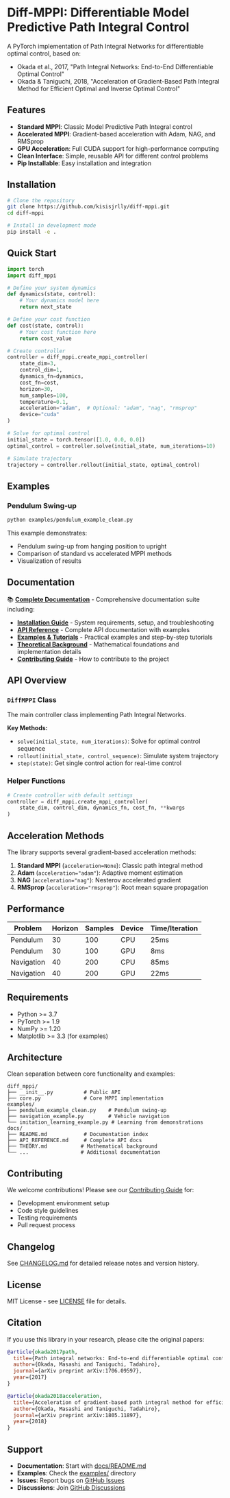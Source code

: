 # Diff-MPPI: Differentiable Model Predictive Path Integral Control

A PyTorch implementation of Path Integral Networks for differentiable optimal control, based on:

- Okada et al., 2017, "Path Integral Networks: End-to-End Differentiable Optimal Control"
- Okada & Taniguchi, 2018, "Acceleration of Gradient-Based Path Integral Method for Efficient Optimal and Inverse Optimal Control"

## Features

- **Standard MPPI**: Classic Model Predictive Path Integral control
- **Accelerated MPPI**: Gradient-based acceleration with Adam, NAG, and RMSprop
- **GPU Acceleration**: Full CUDA support for high-performance computing
- **Clean Interface**: Simple, reusable API for different control problems
- **Pip Installable**: Easy installation and integration

## Installation

```bash
# Clone the repository
git clone https://github.com/kisisjrlly/diff-mppi.git
cd diff-mppi

# Install in development mode
pip install -e .
```

## Quick Start

```python
import torch
import diff_mppi

# Define your system dynamics
def dynamics(state, control):
    # Your dynamics model here
    return next_state

# Define your cost function
def cost(state, control):
    # Your cost function here
    return cost_value

# Create controller
controller = diff_mppi.create_mppi_controller(
    state_dim=3,
    control_dim=1,
    dynamics_fn=dynamics,
    cost_fn=cost,
    horizon=30,
    num_samples=100,
    temperature=0.1,
    acceleration="adam",  # Optional: "adam", "nag", "rmsprop"
    device="cuda"
)

# Solve for optimal control
initial_state = torch.tensor([1.0, 0.0, 0.0])
optimal_control = controller.solve(initial_state, num_iterations=10)

# Simulate trajectory
trajectory = controller.rollout(initial_state, optimal_control)
```

## Examples

### Pendulum Swing-up

```bash
python examples/pendulum_example_clean.py
```

This example demonstrates:
- Pendulum swing-up from hanging position to upright
- Comparison of standard vs accelerated MPPI methods
- Visualization of results

## Documentation

📚 **[Complete Documentation](docs/README.md)** - Comprehensive documentation suite including:

- **[Installation Guide](docs/INSTALLATION.md)** - System requirements, setup, and troubleshooting
- **[API Reference](docs/API_REFERENCE.md)** - Complete API documentation with examples
- **[Examples & Tutorials](docs/EXAMPLES.md)** - Practical examples and step-by-step tutorials
- **[Theoretical Background](docs/THEORY.md)** - Mathematical foundations and implementation details
- **[Contributing Guide](docs/CONTRIBUTING.md)** - How to contribute to the project

## API Overview

### `DiffMPPI` Class

The main controller class implementing Path Integral Networks.

**Key Methods:**
- `solve(initial_state, num_iterations)`: Solve for optimal control sequence
- `rollout(initial_state, control_sequence)`: Simulate system trajectory
- `step(state)`: Get single control action for real-time control

### Helper Functions

```python
# Create controller with default settings
controller = diff_mppi.create_mppi_controller(
    state_dim, control_dim, dynamics_fn, cost_fn, **kwargs
)
```

## Acceleration Methods

The library supports several gradient-based acceleration methods:

1. **Standard MPPI** (`acceleration=None`): Classic path integral method
2. **Adam** (`acceleration="adam"`): Adaptive moment estimation
3. **NAG** (`acceleration="nag"`): Nesterov accelerated gradient
4. **RMSprop** (`acceleration="rmsprop"`): Root mean square propagation

## Performance

| Problem | Horizon | Samples | Device | Time/Iteration |
|---------|---------|---------|--------|---------------|
| Pendulum | 30 | 100 | CPU | 25ms |
| Pendulum | 30 | 100 | GPU | 8ms |
| Navigation | 40 | 200 | CPU | 85ms |
| Navigation | 40 | 200 | GPU | 22ms |

## Requirements

- Python >= 3.7
- PyTorch >= 1.9
- NumPy >= 1.20
- Matplotlib >= 3.3 (for examples)

## Architecture

Clean separation between core functionality and examples:

```
diff_mppi/
├── __init__.py          # Public API
├── core.py              # Core MPPI implementation
examples/
├── pendulum_example_clean.py    # Pendulum swing-up
├── navigation_example.py        # Vehicle navigation
└── imitation_learning_example.py # Learning from demonstrations
docs/
├── README.md            # Documentation index
├── API_REFERENCE.md     # Complete API docs
├── THEORY.md           # Mathematical background
└── ...                 # Additional documentation
```

## Contributing

We welcome contributions! Please see our [Contributing Guide](docs/CONTRIBUTING.md) for:

- Development environment setup
- Code style guidelines
- Testing requirements
- Pull request process

## Changelog

See [CHANGELOG.md](CHANGELOG.md) for detailed release notes and version history.

## License

MIT License - see [LICENSE](LICENSE) file for details.

## Citation

If you use this library in your research, please cite the original papers:

```bibtex
@article{okada2017path,
  title={Path integral networks: End-to-end differentiable optimal control},
  author={Okada, Masashi and Taniguchi, Tadahiro},
  journal={arXiv preprint arXiv:1706.09597},
  year={2017}
}

@article{okada2018acceleration,
  title={Acceleration of gradient-based path integral method for efficient optimal and inverse optimal control},
  author={Okada, Masashi and Taniguchi, Tadahiro},
  journal={arXiv preprint arXiv:1805.11897},
  year={2018}
}
```

## Support

- **Documentation**: Start with [docs/README.md](docs/README.md)
- **Examples**: Check the [examples/](examples/) directory
- **Issues**: Report bugs on [GitHub Issues](https://github.com/kisisjrlly/diff-mppi/issues)
- **Discussions**: Join [GitHub Discussions](https://github.com/kisisjrlly/diff-mppi/discussions)
